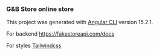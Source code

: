 ### G&B Store online store

This project was generated with [Angular CLI](https://github.com/angular/angular-cli) version 15.2.1.

For backend https://fakestoreapi.com/docs

For styles [Tailwindcss](https://tailwindcss.com/)



